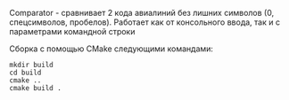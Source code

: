 Comparator - сравнивает 2 кода авиалиний без лишних символов (0, спецсимволов, пробелов). Работает как от консольного ввода, так и с параметрами командной строки 

Сборка с помощью CMake следующими командами: 

```
mkdir build
cd build
cmake ..
cmake build .
```
